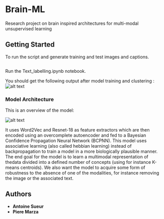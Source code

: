 # Brain-ML
Research project on brain inspired architectures for multi-modal unsupervised learning


## Getting Started

To run the script and  generate training and test images and captions.

``` python generate_dataset.py
```


Run the Text_labelling.ipynb notebook.

You should get the following output after model training and clustering : 
![alt text](https://github.com/AntoineTelecom/Brain-ML/blob/master/BCPNN_clusters.png)


### Model Architecture

This is an overview of the model: 

![alt text](https://github.com/AntoineTelecom/Brain-ML/blob/master/Architecture.PNG)

It uses Word2Vec and Resnet-18 as feature extractors which are then encoded using an overcomplete autoencoder and fed to a Bayesian Confidence Propagation Neural Network (BCPNN). This model uses associative learning (also called hebbian learning) instead of backpropagation to train a model in a more biologically plausible manner. 
The end goal for the model is to learn a multimodal representation of thedata divided into a defined number of concepts (using for instance K-means centroids). We also want the model to acquire some form of robustness to the absence of one of the modalities, for instance removing the image or the associated text.


## Authors

* **Antoine Sueur**
* **Piere Marza**

